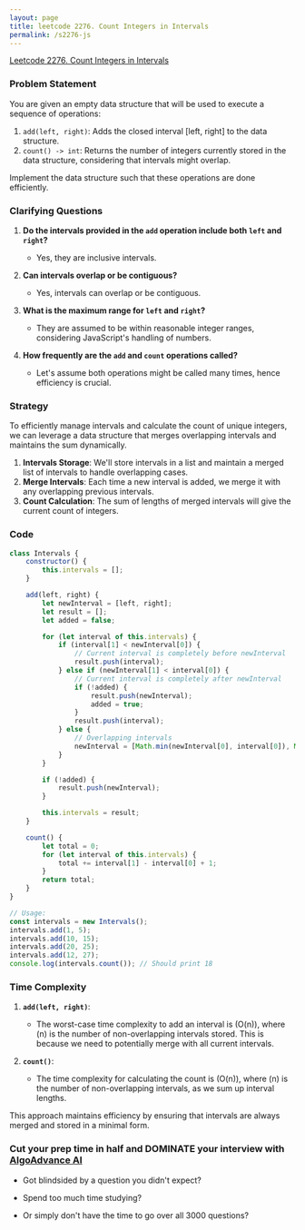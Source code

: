 ```yaml
---
layout: page
title: leetcode 2276. Count Integers in Intervals
permalink: /s2276-js
---
```

[Leetcode 2276. Count Integers in Intervals](https://algoadvance.github.io/algoadvance/l2276)
### Problem Statement

You are given an empty data structure that will be used to execute a sequence of operations:

1. `add(left, right)`: Adds the closed interval [left, right] to the data structure.
2. `count() -> int`: Returns the number of integers currently stored in the data structure, considering that intervals might overlap.

Implement the data structure such that these operations are done efficiently.

### Clarifying Questions

1. **Do the intervals provided in the `add` operation include both `left` and `right`?**
   - Yes, they are inclusive intervals.
  
2. **Can intervals overlap or be contiguous?**
   - Yes, intervals can overlap or be contiguous.
  
3. **What is the maximum range for `left` and `right`?**
   - They are assumed to be within reasonable integer ranges, considering JavaScript's handling of numbers.

4. **How frequently are the `add` and `count` operations called?**
   - Let's assume both operations might be called many times, hence efficiency is crucial.
  
### Strategy

To efficiently manage intervals and calculate the count of unique integers, we can leverage a data structure that merges overlapping intervals and maintains the sum dynamically.

1. **Intervals Storage**: We'll store intervals in a list and maintain a merged list of intervals to handle overlapping cases.
2. **Merge Intervals**: Each time a new interval is added, we merge it with any overlapping previous intervals.
3. **Count Calculation**: The sum of lengths of merged intervals will give the current count of integers.

### Code

```javascript
class Intervals {
    constructor() {
        this.intervals = [];
    }

    add(left, right) {
        let newInterval = [left, right];
        let result = [];
        let added = false;

        for (let interval of this.intervals) {
            if (interval[1] < newInterval[0]) {
                // Current interval is completely before newInterval
                result.push(interval);
            } else if (newInterval[1] < interval[0]) {
                // Current interval is completely after newInterval
                if (!added) {
                    result.push(newInterval);
                    added = true;
                }
                result.push(interval);
            } else {
                // Overlapping intervals
                newInterval = [Math.min(newInterval[0], interval[0]), Math.max(newInterval[1], interval[1])];
            }
        }

        if (!added) {
            result.push(newInterval);
        }

        this.intervals = result;
    }

    count() {
        let total = 0;
        for (let interval of this.intervals) {
            total += interval[1] - interval[0] + 1;
        }
        return total;
    }
}

// Usage:
const intervals = new Intervals();
intervals.add(1, 5);
intervals.add(10, 15);
intervals.add(20, 25);
intervals.add(12, 27);
console.log(intervals.count()); // Should print 18
```

### Time Complexity

1. **`add(left, right)`**:
   - The worst-case time complexity to add an interval is \(O(n)\), where \(n\) is the number of non-overlapping intervals stored. This is because we need to potentially merge with all current intervals.
   
2. **`count()`**:
   - The time complexity for calculating the count is \(O(n)\), where \(n\) is the number of non-overlapping intervals, as we sum up interval lengths.

This approach maintains efficiency by ensuring that intervals are always merged and stored in a minimal form.


### Cut your prep time in half and DOMINATE your interview with [AlgoAdvance AI](https://algoAdvance.com)

- Got blindsided by a question you didn't expect?

- Spend too much time studying?

- Or simply don't have the time to go over all 3000 questions?

